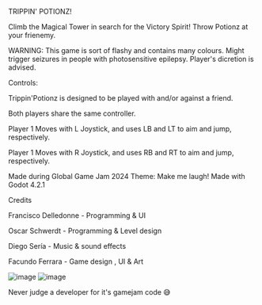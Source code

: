 TRIPPIN' POTIONZ!

Climb the Magical Tower in search for the Victory Spirit! Throw Potionz at your frienemy.

WARNING: This game is sort of flashy and contains many colours. Might trigger seizures in people with photosensitive epilepsy. Player's dicretion is advised.

Controls:

Trippin'Potionz is designed to be played with and/or against a friend.

Both players share the same controller.

Player 1 Moves with L Joystick, and uses LB and LT to aim and jump, respectively.

Player 1 Moves with R Joystick, and uses RB and RT to aim and jump, respectively.


Made during Global Game Jam 2024
Theme: Make me laugh!
Made with Godot 4.2.1

Credits

Francisco Delledonne - Programming & UI

Oscar Schwerdt - Programming & Level design

Diego Sería - Music & sound effects

Facundo Ferrara - Game design , UI & Art


![image](https://github.com/delleloper/drunkenmages/assets/17836214/fd972d8f-c392-4bf6-99bf-619afc52b8fc)
![image](https://github.com/delleloper/drunkenmages/assets/17836214/704181dd-f67e-4e7c-8dbf-981e4bb270a4)

Never judge a developer for it's  gamejam code 😅
